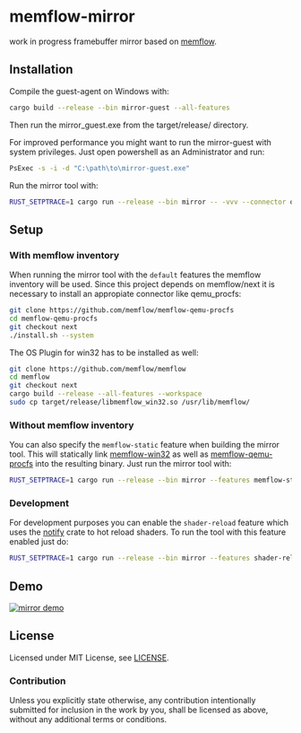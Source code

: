 # memflow-mirror

work in progress framebuffer mirror based on [memflow](https://github.com/memflow/memflow).

## Installation
Compile the guest-agent on Windows with:
```bash
cargo build --release --bin mirror-guest --all-features
```
Then run the mirror_guest.exe from the target/release/ directory.

For improved performance you might want to run the mirror-guest with system privileges. Just open powershell as an Administrator and run:
```bash
PsExec -s -i -d "C:\path\to\mirror-guest.exe"
```

Run the mirror tool with:
```bash
RUST_SETPTRACE=1 cargo run --release --bin mirror -- -vvv --connector qemu_procfs --process mirror_guest.exe
```

## Setup
### With memflow inventory
When running the mirror tool with the `default` features the memflow inventory will be used.
Since this project depends on memflow/next it is necessary to install an appropiate connector like qemu_procfs:
```bash
git clone https://github.com/memflow/memflow-qemu-procfs
cd memflow-qemu-procfs
git checkout next
./install.sh --system
```

The OS Plugin for win32 has to be installed as well:
```bash
git clone https://github.com/memflow/memflow
cd memflow
git checkout next
cargo build --release --all-features --workspace
sudo cp target/release/libmemflow_win32.so /usr/lib/memflow/
```

### Without memflow inventory
You can also specify the `memflow-static` feature when building the mirror tool.
This will statically link [memflow-win32](https://github.com/memflow/memflow/tree/next/memflow-win32) as well as [memflow-qemu-procfs](https://github.com/memflow/memflow-qemu-procfs/tree/next) into the resulting binary. Just run the mirror tool with:
```bash
RUST_SETPTRACE=1 cargo run --release --bin mirror --features memflow-static -- -vvv --connector qemu_procfs --process mirror_guest.exe
```

### Development
For development purposes you can enable the `shader-reload` feature which uses the [notify](https://github.com/notify-rs/notify) crate to hot reload shaders. To run the tool with this feature enabled just do:
```bash
RUST_SETPTRACE=1 cargo run --release --bin mirror --features shader-reload -- -vvv --connector qemu_procfs --process mirror_guest.exe
```

## Demo

[![mirror demo](http://img.youtube.com/vi/H-1wxAeocGA/0.jpg)](http://www.youtube.com/watch?v=H-1wxAeocGA "mirror demo")

## License

Licensed under MIT License, see [LICENSE](LICENSE).

### Contribution

Unless you explicitly state otherwise, any contribution intentionally submitted for inclusion in the work by you, shall be licensed as above, without any additional terms or conditions.
